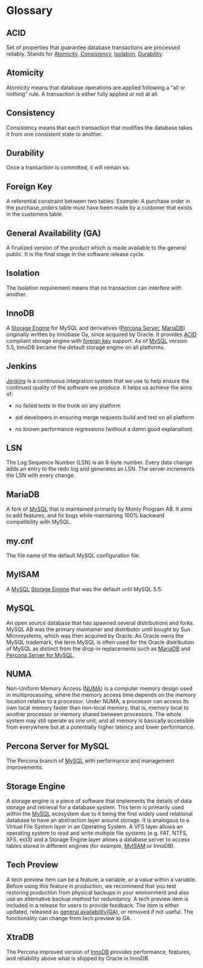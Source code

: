 # Glossary

## ACID

Set of properties that guarantee database transactions are processed reliably. Stands for [Atomicity](#atomicity), [Consistency](#consistency), [Isolation](#isolation), [Durability](#durability).

## Atomicity

Atomicity means that database operations are applied following a “all or nothing” rule. A transaction is either fully applied or not at all.

## Consistency

Consistency means that each transaction that modifies the database takes it from one consistent state to another.

## Durability

Once a transaction is committed, it will remain so.

## Foreign Key

A referential constraint between two tables. Example: A purchase order in the purchase\_orders table must have been made by a customer that exists in the customers table.

## General Availability (GA)

A finalized version of the product which is made available to the general public. It is the final stage in the software release cycle.

## Isolation

The Isolation requirement means that no transaction can interfere with another.

## InnoDB

A [Storage Engine](#storage-engine) for MySQL and derivatives ([Percona Server](#percona-server-for-mysql), [MariaDB](#mariadb)) originally written by Innobase Oy, since acquired by Oracle. It provides [ACID](#acid) compliant storage engine with [foreign key](#foreign-key) support. As of [MySQL](#mysql) version 5.5, InnoDB became the default storage engine on all platforms.

## Jenkins

[Jenkins](https://www.jenkins-ci.org) is a continuous integration system that we use to help ensure the continued quality of the software we produce. It helps us achieve the aims of:

* no failed tests in the trunk on any platform

* aid developers in ensuring merge requests build and test on all platform

* no known performance regressions (without a damn good explanation).

## LSN

The Log Sequence Number (LSN) is an 8-byte number. Every data change adds an entry to the redo log and generates an LSN. The server increments the LSN with every change.

## MariaDB

A fork of [MySQL](#mysql) that is maintained primarily by Monty Program AB. It aims to add features, and fix bugs while maintaining 100% backward compatibility with MySQL.

## my.cnf

The file name of the default MySQL configuration file.

## MyISAM

A [MySQL](#mysql) [Storage Engine](#storage-engine) that was the default until MySQL 5.5.

## MySQL

An open source database that has spawned several distributions and forks. MySQL AB was the primary maintainer and distributor until bought by Sun Microsystems, which was then acquired by Oracle. As Oracle owns the MySQL trademark, the term MySQL is often used for the Oracle distribution of MySQL as distinct from the drop-in replacements such as [MariaDB](#mariadb) and [Percona Server for MySQL](#percona-server-for-mysql).

## NUMA

Non-Uniform Memory Access ([NUMA](https://en.wikipedia.org/wiki/Non-Uniform_Memory_Access)) is a computer memory design used in multiprocessing, where the memory access time depends on the memory location relative to a processor. Under NUMA, a processor can access its own local memory faster than non-local memory, that is, memory local to another processor or memory shared between processors. The whole system may still operate as one unit, and all memory is basically accessible from everywhere but at a potentially higher latency and lower performance.

## Percona Server for MySQL

The Percona branch of [MySQL](#mysql) with performance and management improvements.

## Storage Engine

A storage engine is a piece of software that implements the details of data storage and retrieval for a database system. This term is primarily used within the [MySQL](#mysql) ecosystem due to it being the first widely used relational database to have an abstraction layer around storage. It is analogous to a Virtual File System layer in an Operating System. A VFS layer allows an operating system to read and write multiple file systems (e.g. FAT, NTFS, XFS, ext3) and a Storage Engine layer allows a database server to access tables stored in different engines (for example, [MyISAM](#myisam) or InnoDB).

## Tech Preview

A tech preview item can be a feature, a variable, or a value within a variable. Before using this feature in production, we recommend that you test restoring production from physical backups in your environment and also use an alternative backup method for redundancy. A tech preview item is included in a release for users to provide feedback. The item is either updated, released as [general availability(GA)](#general-availability-ga), or removed if not useful. The functionality can change from tech preview to GA.

## XtraDB

The Percona improved version of [InnoDB](#innodb) provides performance, features, and reliability above what is shipped by Oracle in InnoDB.
